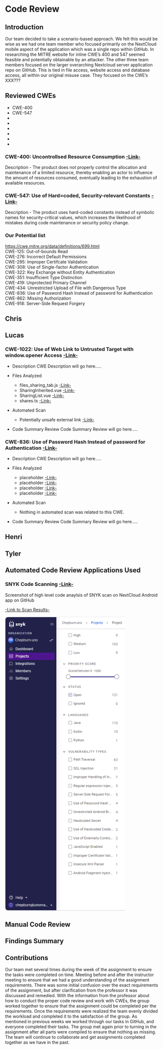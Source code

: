 # Code Review

## Introduction

Our team decided to take a scenario-based approach.  We felt this would be wise as we had one team member who focused primarily on the NextCloud mobile aspect of the application which was a single repo within GitHub.  In researching the MITRE website for inline CWE’s 400 and 547 seemed feasible and potentially obtainable by an attacker. The other three team members focused on the larger overarching Nextcloud server application repo on GitHub.  This is tied in file access, website access and database access, all within our original misuse case. They focused on the CWE’s XXX???

## Reviewed CWEs

* CWE-400
* CWE-547
* 
* 
* 
* 
* 
* 

### CWE-400: Uncontrollsed Resource Consumption [-Link-](https://cwe.mitre.org/data/definitions/400.html)

Description - The product does not properly control the allocation and maintenance of a limited resource, thereby enabling an actor to influence the amount of resources consumed, eventually leading to the exhaustion of available resources.

### CWE-547: Use of Hard=coded, Security-relevant Constants [-Link-](https://cwe.mitre.org/data/definitions/547.html)

Description - The product uses hard-coded constants instead of symbolic names for security-critical values, which increases the likelihood of mistakes during code maintenance or security policy change.

### Our Potential list
https://cwe.mitre.org/data/definitions/699.html  
CWE-125: Out-of-bounds Read  
CWE-276: Incorrect Default Permissions  
CWE-295: Improper Certifcate Validation  
CWE-308: Use of Single-factor Authentication  
CWE-322: Key Exchange without Entity Authentication  
CWE-351: Insufficient Type Distinction  
CWE-419: Unprotected Primary Channel  
CWE-434: Unrestricted Upload of File with Dangerous Type  
CWE-836: Use of Password Hash Instead of password for Authentication  
CWE-862: Missing Authorization  
CWE-918: Server-Side Request Forgery  

## Chris  

## Lucas  
### CWE-1022: Use of Web Link to Untrusted Target with window.opener Access [-Link-](https://cwe.mitre.org/data/definitions/1022.html)
* Description
CWE Description will go here.....

* Files Analyzed
   * files_sharing_tab.js [-Link-](https://github.com/Hinrichsta/nextcloudserver-scan/blob/fece503fb408dc83609bfaa7003ac34593c5ba4a/apps/files_sharing/src/files_sharing_tab.js)
   * SharingInherited.vue [-Link-](https://github.com/Hinrichsta/nextcloudserver-scan/blob/fece503fb408dc83609bfaa7003ac34593c5ba4a/apps/files_sharing/src/views/SharingInherited.vue)
   * SharingList.vue [-Link-](https://github.com/Hinrichsta/nextcloudserver-scan/blob/fece503fb408dc83609bfaa7003ac34593c5ba4a/apps/files_sharing/src/views/SharingList.vue)
   * shares.ts [-Link-](https://github.com/Hinrichsta/nextcloudserver-scan/blob/fece503fb408dc83609bfaa7003ac34593c5ba4a/apps/files_sharing/src/views/shares.ts)

* Automated Scan
   * Potentially unsafe external link [-Link-](https://github.com/Hinrichsta/nextcloudserver-scan/security/code-scanning/3)

* Code Summary Review
Code Summary Review will go here.....

### CWE-836: Use of Password Hash Instead of password for Authentication [-Link-](https://cwe.mitre.org/data/definitions/836.html)
* Description
CWE Description will go here.....

* Files Analyzed
   * placeholder [-Link-](https://github.com/Hinrichsta/nextcloudserver-scan/blob/fece503fb408dc83609bfaa7003ac34593c5ba4a/apps/files_sharing/src/files_sharing_tab.js)
   * placeholder [-Link-](https://github.com/Hinrichsta/nextcloudserver-scan/blob/fece503fb408dc83609bfaa7003ac34593c5ba4a/apps/files_sharing/src/views/SharingInherited.vue)
   * placeholder [-Link-](https://github.com/Hinrichsta/nextcloudserver-scan/blob/fece503fb408dc83609bfaa7003ac34593c5ba4a/apps/files_sharing/src/views/SharingList.vue)
   * placeholder [-Link-](https://github.com/Hinrichsta/nextcloudserver-scan/blob/fece503fb408dc83609bfaa7003ac34593c5ba4a/apps/files_sharing/src/views/shares.ts)

* Automated Scan
   * Nothing in automated scan was related to this CWE. 

* Code Summary Review
Code Summary Review will go here.....

## Henri  

## Tyler  

## Automated Code Review Applications Used

### SNYK Code Scanning [-Link-](https://snyk.io/)

Screenshot of high level code anaylsis of SNYK scan on NextCloud Android app on GitHub

[-Link to Scan Results-](https://app.snyk.io/invite/link/accept?invite=4f95a74d-8b1a-4037-bb5a-182fe4b8d65b&utm_source=link_invite&utm_medium=referral&utm_campaign=product-link-invite&from=link_invite)

![](https://github.com/Hinrichsta/FA23-Cyber8420/blob/main/Code%20Review/SNYK%20Mobile.png)

## Manual Code Review

## Findings Summary

## Contributions
Our team met several times during the week of the assignment to ensure the tasks were completed on time. Meeting before and after the instructor meeting to ensure that we had a good understanding of the assignment requirements. There was some initial confusion over the exact requirements of the assignment, but after clarification from the professor it was discussed and remedied. With the information from the professor about how to conduct the proper code review and work with CWEs, the group worked together to ensure that the assignment could be completed per the requirements. Once the requirements were realized the team evenly divided the workload and completed it to the satisfaction of the group. As mentioned in previous weeks we worked through our tasks in GitHub, and everyone completed their tasks. The group met again prior to turning in the assignment after all parts were compiled to ensure that nothing as missing. The team will continue to collaborate and get assignments completed together as we have in the past.


